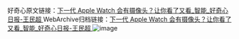好奇心原文链接：[下一代 Apple Watch 会有摄像头？让你看了又看_智能_好奇心日报-王民超 ](https://www.qdaily.com/articles/11030.html)
WebArchive归档链接：[下一代 Apple Watch 会有摄像头？让你看了又看_智能_好奇心日报-王民超 ](http://web.archive.org/web/20160408085206/http://www.qdaily.com/articles/11030.html)
![image](http://ww3.sinaimg.cn/large/007d5XDply1g3wcl09fpej30u03gwb29)